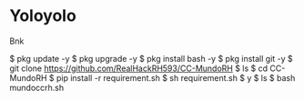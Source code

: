 # Yoloyolo
Bnk

$ pkg update -y
$ pkg upgrade -y
$ pkg install bash -y
$ pkg install git -y
$ git clone https://github.com/RealHackRH593/CC-MundoRH
$ ls
$ cd CC-MundoRH
$ pip install -r requirement.sh
$ sh requirement.sh
$ y
$ ls
$ bash mundoccrh.sh

